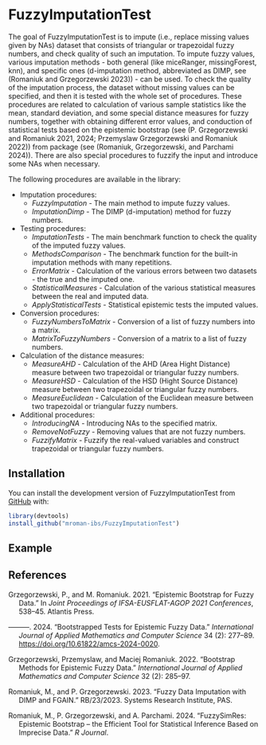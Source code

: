 
<!-- README.md is generated from README.Rmd. Please edit that file -->

# FuzzyImputationTest

<!-- badges: start -->
<!-- badges: end -->

The goal of FuzzyImputationTest is to impute (i.e., replace missing
values given by NAs) dataset that consists of triangular or trapezoidal
fuzzy numbers, and check quality of such an imputation. To impute fuzzy
values, various imputation methods - both general (like miceRanger,
missingForest, knn), and specific ones (d-imputation method, abbreviated
as DIMP, see (Romaniuk and Grzegorzewski 2023)) - can be used. To check
the quality of the imputation process, the dataset without missing
values can be specified, and then it is tested with the whole set of
procedures. These procedures are related to calculation of various
sample statistics like the mean, standard deviation, and some special
distance measures for fuzzy numbers, together with obtaining different
error values, and conduction of statistical tests based on the epistemic
bootstrap (see (P. Grzegorzewski and Romaniuk 2021, 2024; Przemyslaw
Grzegorzewski and Romaniuk 2022)) from package (see (Romaniuk,
Grzegorzewski, and Parchami 2024)). There are also special procedures to
fuzzify the input and introduce some NAs when necessary.

The following procedures are available in the library:

- Imputation procedures:
  - *FuzzyImputation* - The main method to impute fuzzy values.
  - *ImputationDimp* - The DIMP (d-imputation) method for fuzzy numbers.
- Testing procedures:
  - *ImputationTests* - The main benchmark function to check the quality
    of the imputed fuzzy values.
  - *MethodsComparison* - The benchmark function for the built-in
    imputation methods with many repetitions.
  - *ErrorMatrix* - Calculation of the various errors between two
    datasets - the true and the imputed one.
  - *StatisticalMeasures* - Calculation of the various statistical
    measures between the real and imputed data.
  - *ApplyStatisticalTests* - Statistical epistemic tests the imputed
    values.
- Conversion procedures:
  - *FuzzyNumbersToMatrix* - Conversion of a list of fuzzy numbers into
    a matrix.
  - *MatrixToFuzzyNumbers* - Conversion of a matrix to a list of fuzzy
    numbers.
- Calculation of the distance measures:
  - *MeasureAHD* - Calculation of the AHD (Area Hight Distance) measure
    between two trapezoidal or triangular fuzzy numbers.
  - *MeasureHSD* - Calculation of the HSD (Hight Source Distance)
    measure between two trapezoidal or triangular fuzzy numbers.
  - *MeasureEuclidean* - Calculation of the Euclidean measure between
    two trapezoidal or triangular fuzzy numbers.
- Additional procedures:
  - *IntroducingNA* - Introducing NAs to the specified matrix.
  - *RemoveNotFuzzy* - Removing values that are not fuzzy numbers.
  - *FuzzifyMatrix* - Fuzzify the real-valued variables and construct
    trapezoidal or triangular fuzzy numbers.

## Installation

You can install the development version of FuzzyImputationTest from
[GitHub](https://github.com/) with:

``` r
library(devtools)
install_github("mroman-ibs/FuzzyImputationTest")
```

## Example

## References

<div id="refs" class="references csl-bib-body hanging-indent"
entry-spacing="0">

<div id="ref-grzegorzewski2021" class="csl-entry">

Grzegorzewski, P., and M. Romaniuk. 2021. “Epistemic Bootstrap for Fuzzy
Data.” In *Joint Proceedings of IFSA-EUSFLAT-AGOP 2021 Conferences*,
538–45. Atlantis Press.

</div>

<div id="ref-PGMR2024AMS" class="csl-entry">

———. 2024. “Bootstrapped Tests for Epistemic Fuzzy Data.” *International
Journal of Applied Mathematics and Computer Science* 34 (2): 277–89.
<https://doi.org/10.61822/amcs-2024-0020>.

</div>

<div id="ref-Grzegorzewski_Romaniuk_2022" class="csl-entry">

Grzegorzewski, Przemyslaw, and Maciej Romaniuk. 2022. “Bootstrap Methods
for Epistemic Fuzzy Data.” *International Journal of Applied Mathematics
and Computer Science* 32 (2): 285–97.

</div>

<div id="ref-rb23" class="csl-entry">

Romaniuk, M., and P. Grzegorzewski. 2023. “Fuzzy Data Imputation with
DIMP and FGAIN.” RB/23/2023. Systems Research Institute, PAS.

</div>

<div id="ref-FuzzySimResart" class="csl-entry">

Romaniuk, M., P. Grzegorzewski, and A. Parchami. 2024. “FuzzySimRes:
Epistemic Bootstrap – the Efficient Tool for Statistical Inference Based
on Imprecise Data.” *R Journal*.

</div>

</div>
